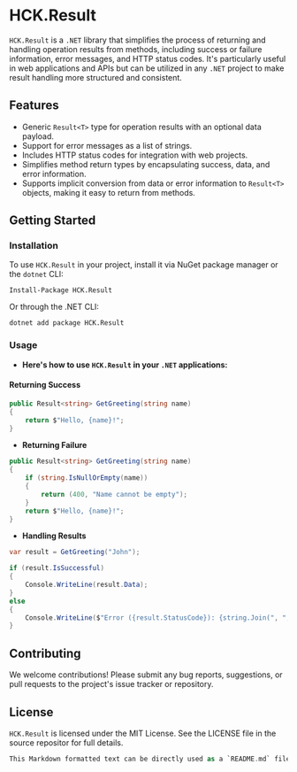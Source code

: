 # HCK.Result

`HCK.Result` is a `.NET` library that simplifies the process of returning and handling operation results from methods, including success or failure information, error messages, and HTTP status codes. It's particularly useful in web applications and APIs but can be utilized in any `.NET` project to make result handling more structured and consistent.

## Features

- Generic `Result<T>` type for operation results with an optional data payload.
- Support for error messages as a list of strings.
- Includes HTTP status codes for integration with web projects.
- Simplifies method return types by encapsulating success, data, and error information.
- Supports implicit conversion from data or error information to `Result<T>` objects, making it easy to return from methods.

## Getting Started

### Installation

To use `HCK.Result` in your project, install it via NuGet package manager or the `dotnet` CLI:

```plaintext
Install-Package HCK.Result
```

Or through the .NET CLI:
```plaintext
dotnet add package HCK.Result
```

### Usage

- **Here's how to use `HCK.Result` in your `.NET` applications:**

#### Returning Success

```csharp
public Result<string> GetGreeting(string name)
{
    return $"Hello, {name}!";
}
```

- **Returning Failure**
```csharp
public Result<string> GetGreeting(string name)
{
    if (string.IsNullOrEmpty(name))
    {
        return (400, "Name cannot be empty");
    }
    return $"Hello, {name}!";
}
```

- **Handling Results**
```csharp
var result = GetGreeting("John");

if (result.IsSuccessful)
{
    Console.WriteLine(result.Data);
}
else
{
    Console.WriteLine($"Error ({result.StatusCode}): {string.Join(", ", result.ErrorMessages)}");
}
```

## Contributing

We welcome contributions! Please submit any bug reports, suggestions, or pull requests to the project's issue tracker or repository.

## License
`HCK.Result` is licensed under the MIT License. See the LICENSE file in the source repositor for full details.

```rust
This Markdown formatted text can be directly used as a `README.md` file in your repository. Just make sure to update the placeholder `(LICENSE)` with a link to your actual license file, if applicable.
```
